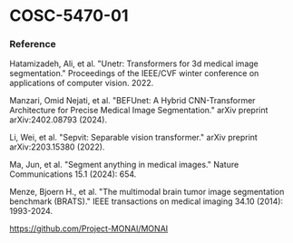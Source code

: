 # COSC-5470-01

### Reference

Hatamizadeh, Ali, et al. "Unetr: Transformers for 3d medical image segmentation." Proceedings of the IEEE/CVF winter conference on applications of computer vision. 2022.

Manzari, Omid Nejati, et al. "BEFUnet: A Hybrid CNN-Transformer Architecture for Precise Medical Image Segmentation." arXiv preprint arXiv:2402.08793 (2024).

Li, Wei, et al. "Sepvit: Separable vision transformer." arXiv preprint arXiv:2203.15380 (2022).

Ma, Jun, et al. "Segment anything in medical images." Nature Communications 15.1 (2024): 654.

Menze, Bjoern H., et al. "The multimodal brain tumor image segmentation benchmark (BRATS)." IEEE transactions on medical imaging 34.10 (2014): 1993-2024.

https://github.com/Project-MONAI/MONAI

